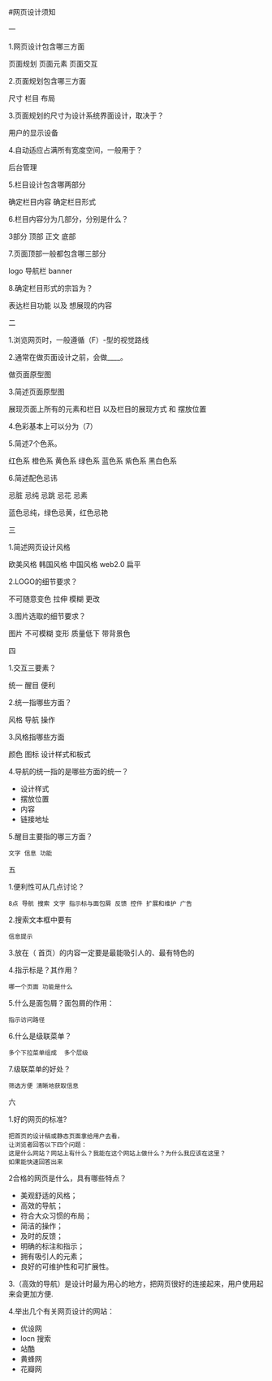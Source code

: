 #网页设计须知 

一

1.网页设计包含哪三方面

 页面规划 页面元素 页面交互
	
2.页面规划包含哪三方面

 尺寸 栏目 布局
	
3.页面规划的尺寸为设计系统界面设计，取决于？
	
 用户的显示设备  
	
4.自动适应占满所有宽度空间，一般用于？

 后台管理
	
5.栏目设计包含哪两部分

  确定栏目内容 确定栏目形式
	
6.栏目内容分为几部分，分别是什么？

3部分 顶部 正文 底部
	
7.页面顶部一般都包含哪三部分

logo 导航栏 banner
	
8.确定栏目形式的宗旨为？

表达栏目功能 以及 想展现的内容
	
二


1.浏览网页时，一般遵循（F）-型的视觉路线

2.通常在做页面设计之前，会做____。

做页面原型图
	
3.简述页面原型图

展现页面上所有的元素和栏目  以及栏目的展现方式 和 摆放位置
	
4.色彩基本上可以分为（7）

5.简述7个色系。

红色系  橙色系 黄色系 绿色系 蓝色系 紫色系 黑白色系 
	
6.简述配色忌讳

忌脏 忌纯 忌跳 忌花 忌素 
	
蓝色忌纯，绿色忌黄，红色忌艳

三

1.简述网页设计风格

欧美风格 韩国风格 中国风格 web2.0 扁平
	
2.LOGO的细节要求？

不可随意变色 拉伸 模糊 更改 
	
3.图片选取的细节要求？

图片 不可模糊 变形 质量低下 带背景色
	
四

1.交互三要素？

统一  醒目 便利 
	
2.统一指哪些方面？

风格 导航 操作 
	
3.风格指哪些方面

颜色 图标 设计样式和板式
	
4.导航的统一指的是哪些方面的统一？

* 设计样式 
* 摆放位置 
* 内容 
* 链接地址

	
5.醒目主要指的哪三方面？

	文字 信息 功能 
五

1.便利性可从几点讨论？

	8点 导航 搜索 文字 指示标与面包屑 反馈 控件 扩展和维护 广告 
	
2.搜索文本框中要有

	信息提示 
	
3.放在（ 首页）的内容一定要是最能吸引人的、最有特色的

4.指示标是？其作用？

	哪一个页面 功能是什么
	
5.什么是面包屑？面包屑的作用：

	指示访问路径
	
6.什么是级联菜单？

	多个下拉菜单组成  多个层级
	
7.级联菜单的好处？

	筛选方便 清晰地获取信息
六

1.好的网页的标准?

	把首页的设计稿或静态页面拿给用户去看，
	让浏览者回答以下四个问题：
	这是什么网站？网站上有什么？我能在这个网站上做什么？为什么我应该在这里？
	如果能快速回答出来 
2合格的网页是什么，具有哪些特点？

* 美观舒适的风格；
* 高效的导航；
* 符合大众习惯的布局；
* 简洁的操作；
* 及时的反馈；
* 明确的标注和指示；
* 拥有吸引人的元素；
* 良好的可维护性和可扩展性。


3.（高效的导航）是设计时最为用心的地方，把网页很好的连接起来，用户使用起来会更加方便.

4.举出几个有关网页设计的网站：
* 优设网 
* locn 搜索
* 站酷	
* 黄蜂网
* 花瓣网